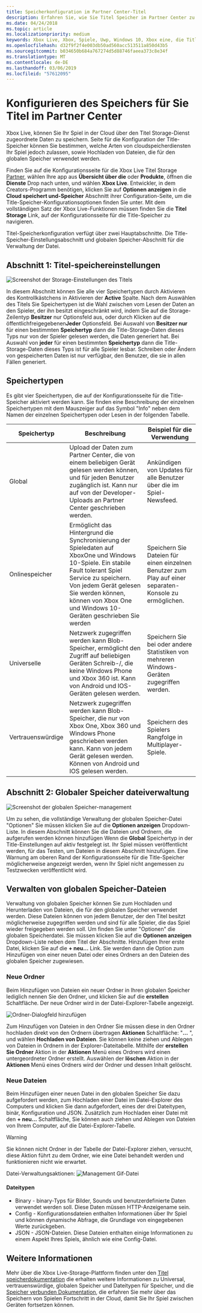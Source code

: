 ```yaml
---
title: Speicherkonfiguration im Partner Center-Titel
description: Erfahren Sie, wie Sie Titel Speicher im Partner Center zu konfigurieren
ms.date: 04/24/2018
ms.topic: article
ms.localizationpriority: medium
keywords: Xbox Live, Xbox, Spiele, Uwp, Windows 10, Xbox eine, die Title-Speicher, die Partner Center
ms.openlocfilehash: d32f9f2f4e003db50ad560acc513511a850d43b5
ms.sourcegitcommit: b034650b684a767274d5d88746faeea373c8e34f
ms.translationtype: MT
ms.contentlocale: de-DE
ms.lasthandoff: 03/06/2019
ms.locfileid: "57612095"
---
```

# <a name="configure-storage-for-you-title-in-partner-center"></a>Konfigurieren des Speichers für Sie Titel im Partner Center

Xbox Live, können Sie Ihr Spiel in der Cloud über den Titel Storage-Dienst zugeordnete Daten zu speichern. Seite für die Konfiguration der Title-Speicher können Sie bestimmen, welche Arten von cloudspeicherdiensten Ihr Spiel jedoch zulassen, sowie Hochladen von Dateien, die für den globalen Speicher verwendet werden.

Finden Sie auf die Konfigurationsseite für die Xbox Live Titel Storage [Partner](https://partner.microsoft.com/dashboard), wählen Ihre app aus **Übersicht über die** oder **Produkte**, öffnen die  **Dienste** Drop nach unten, und wählen **Xbox Live**. Entwickler, in dem Creators-Programm benötigen, klicken Sie auf **Optionen anzeigen** in die **Cloud speichert und-Speicher** Abschnitt ihrer Configuration-Seite, um die Title-Speicher-Konfigurationsoptionen finden Sie unter. Mit dem vollständigen Satz der Xbox Live-Funktionen müssen finden Sie die **Titel Storage** Link, auf der Konfigurationsseite für die Title-Speicher zu navigieren.

Titel-Speicherkonfiguration verfügt über zwei Hauptabschnitte. Die Title-Speicher-Einstellungsabschnitt und globalen Speicher-Abschnitt für die Verwaltung der Datei.

## <a name="section-1-title-storage-settings"></a>Abschnitt 1: Titel-speichereinstellungen

![Screenshot der Storage-Einstellungen des Titels](../../images/dev-center/title-storage/title-storage-settings.JPG)

In diesem Abschnitt können Sie alle vier Speichertypen durch Aktivieren des Kontrollkästchens in Aktivieren der **Active** Spalte. Nach dem Auswählen des Titels Sie Speichertypen ist die Wahl zwischen vom Lesen der Daten an den Spieler, der ihn besitzt eingeschränkt wird, indem Sie auf die Storage-Zeilentyp **Besitzer** nur Optionsfeld aus, oder durch Klicken auf die öffentlichfreigegebenen**Jeder** Optionsfeld. Bei Auswahl von **Besitzer nur** für einen bestimmten **Speichertyp** dann die Title-Storage-Daten dieses Typs nur von der Spieler gelesen werden, die Daten generiert hat. Bei Auswahl von **jeder** für einen bestimmten **Speichertyp** dann die Title-Storage-Daten dieses Typs ist für alle Spieler lesbar. Schreiben oder Ändern von gespeicherten Daten ist nur verfügbar, den Benutzer, die sie in allen Fällen generiert.

## <a name="storage-types"></a>Speichertypen

Es gibt vier Speichertypen, die auf der Konfigurationsseite für die Title-Speicher aktiviert werden kann. Sie finden eine Beschreibung der einzelnen Speichertypen mit dem Mauszeiger auf das Symbol "Info" neben dem Namen der einzelnen Speichertypen oder Lesen in der folgenden Tabelle.

|Speichertyp |Beschreibung |Beispiel für die Verwendung  |
|---------|---------|---------|
|Global             |Upload der Daten zum Partner Center, die von einem beliebigen Gerät gelesen werden können, und für jeden Benutzer zugänglich ist. Kann nur auf von der Developer-Uploads an Partner Center geschrieben werden. | Ankündigen von Updates für alle Benutzer über die im Spiel-Newsfeed.     |
|Onlinespeicher  |Ermöglicht das Hintergrund die Synchronisierung der Spieledaten auf XboxOne und Windows 10-Spiele. Ein stabile Fault tolerant Spiel Service zu speichern. Von jedem Gerät gelesen Sie werden können, können von Xbox One und Windows 10-Geräten geschrieben Sie werden    | Speichern Sie Dateien für einen einzelnen Benutzer zum Play auf einer separaten-Konsole zu ermöglichen.         |
|Universelle          |Netzwerk zugegriffen werden kann Blob-Speicher, ermöglicht den Zugriff auf beliebigen Geräten Schreib-/, die keine Windows Phone und Xbox 360 ist. Kann von Android und IOS-Geräten gelesen werden.      | Speichern Sie bei oder andere Statistiken von mehreren Windows-Geräten zugegriffen werden.        |
|Vertrauenswürdige            |Netzwerk zugegriffen werden kann Blob-Speicher, die nur von Xbox One, Xbox 360 und Windows Phone geschrieben werden kann. Kann von jedem Gerät gelesen werden. Können von Android und IOS gelesen werden.     | Speichern des Spielers Rangfolge in Multiplayer-Spiele.        |

## <a name="section-2-global-storage-file-management"></a>Abschnitt 2: Globaler Speicher dateiverwaltung

![Screenshot der globalen Speicher-management](../../images/dev-center/title-storage/global-storage-file-management.JPG)

Um zu sehen, die vollständige Verwaltung der globalen Speicher-Datei "Optionen" Sie müssen klicken Sie auf die **Optionen anzeigen** Dropdown-Liste. In diesem Abschnitt können Sie die Dateien und Ordnern, die aufgerufen werden können hinzufügen Wenn die **Global** Speichertyp in der Title-Einstellungen auf aktiv festgelegt ist. Ihr Spiel müssen veröffentlicht werden, für das Testen, um Dateien in diesem Abschnitt hinzufügen. Eine Warnung am oberen Rand der Konfigurationsseite für die Title-Speicher möglicherweise angezeigt werden, wenn Ihr Spiel nicht angemessen zu Testzwecken veröffentlicht wird.

## <a name="manage-global-storage-files"></a>Verwalten von globalen Speicher-Dateien

Verwaltung von globalen Speicher können Sie zum Hochladen und Herunterladen von Dateien, die für den globalen Speicher verwendet werden. Diese Dateien können von jedem Benutzer, der den Titel besitzt möglicherweise zugegriffen werden und sind für alle Spieler, die das Spiel wieder freigegeben werden soll. Um finden Sie unter "Optionen" die globalen Speicherdatei. Sie müssen klicken Sie auf die **Optionen anzeigen** Dropdown-Liste neben dem Titel der Abschnitte. Hinzufügen Ihrer erste Datei, klicken Sie auf die **+ neu...**  Link. Sie werden dann die Option zum Hinzufügen von einer neuen Datei oder eines Ordners an den Dateien des globalen Speicher zugewiesen.

### <a name="new-folders"></a>Neue Ordner

Beim Hinzufügen von Dateien ein neuer Ordner in Ihren globalen Speicher lediglich nennen Sie den Ordner, und klicken Sie auf die **erstellen** Schaltfläche. Der neue Ordner wird in der Datei-Explorer-Tabelle angezeigt.

![Ordner-Dialogfeld hinzufügen](../../images/dev-center/title-storage/add-folder-global-storage-filled.JPG)

Zum Hinzufügen von Dateien in den Ordner Sie müssen diese in den Ordner hochladen direkt von den Ordnern übertragen **Aktionen** Schaltfläche: "**...** ", und wählen **Hochladen von Dateien**. Sie können keine ziehen und Ablegen von Dateien in Ordnern in der Explorer-Dateitabelle. Mithilfe der **erstellen Sie Ordner** Aktion in der **Aktionen** Menü eines Ordners wird einen untergeordneter Ordner erstellt. Auswählen der **löschen** Aktion in der **Aktionen** Menü eines Ordners wird der Ordner und dessen Inhalt gelöscht.

### <a name="new-files"></a>Neue Dateien

Beim Hinzufügen einer neuen Datei in den globalen Speicher Sie dazu aufgefordert werden, zum Hochladen einer Datei im Datei-Explorer des Computers und klicken Sie dann aufgefordert, eines der drei Dateitypen, binär, Konfiguration und JSON. Zusätzlich zum Hochladen einer Datei mit den **+ neu...**  Schaltfläche, Sie können auch ziehen und Ablegen von Dateien von Ihrem Computer, auf die Datei-Explorer-Tabelle.

> [!WARNING]
> Sie können nicht Ordner in der Tabelle der Datei-Explorer ziehen, versucht, diese Aktion führt zu dem Ordner, wie eine Datei behandelt werden und funktionieren nicht wie erwartet.

Datei-Verwaltungsaktionen: ![Management Gif-Datei](../../images/dev-center/title-storage/global-storage-management.gif)

#### <a name="file-types"></a>Dateitypen

* Binary - binary-Typs für Bilder, Sounds und benutzerdefinierte Daten verwendet werden soll. Diese Daten müssen HTTP-Anzeigename sein.
* Config - Konfigurationsdateien enthalten Informationen über Ihr Spiel und können dynamische Abfrage, die Grundlage von eingegebenen Werte zurückgeben.
* JSON - JSON-Dateien. Diese Dateien enthalten einige Informationen zu einem Aspekt Ihres Spiels, ähnlich wie eine Config-Datei.

## <a name="further-reading"></a>Weitere Informationen

Mehr über die Xbox Live-Storage-Plattform finden unter den [Titel speicherdokumentation](../../storage-platform/xbox-live-title-storage/xbox-live-title-storage.md) die erhalten weitere Informationen zu Universal, vertrauenswürdige, globalen Speicher und Dateitypen für Speicher, und die [Speicher verbunden Dokumentation](../../storage-platform/connected-storage/connected-storage-overview.md), die erfahren Sie mehr über das Speichern von Spielen Fortschritt in der Cloud, damit Sie Ihr Spiel zwischen Geräten fortsetzen können.